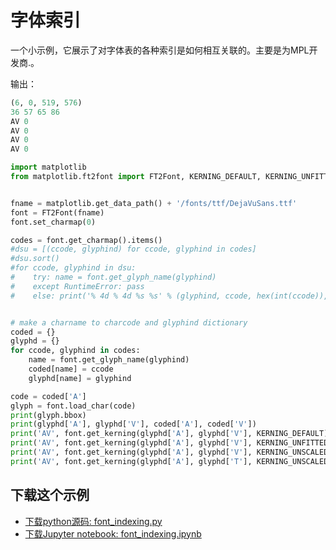 # 字体索引

一个小示例，它展示了对字体表的各种索引是如何相互关联的。主要是为MPL开发商.。

输出：

```python
(6, 0, 519, 576)
36 57 65 86
AV 0
AV 0
AV 0
AV 0
```

```python
import matplotlib
from matplotlib.ft2font import FT2Font, KERNING_DEFAULT, KERNING_UNFITTED, KERNING_UNSCALED


fname = matplotlib.get_data_path() + '/fonts/ttf/DejaVuSans.ttf'
font = FT2Font(fname)
font.set_charmap(0)

codes = font.get_charmap().items()
#dsu = [(ccode, glyphind) for ccode, glyphind in codes]
#dsu.sort()
#for ccode, glyphind in dsu:
#    try: name = font.get_glyph_name(glyphind)
#    except RuntimeError: pass
#    else: print('% 4d % 4d %s %s' % (glyphind, ccode, hex(int(ccode)), name))


# make a charname to charcode and glyphind dictionary
coded = {}
glyphd = {}
for ccode, glyphind in codes:
    name = font.get_glyph_name(glyphind)
    coded[name] = ccode
    glyphd[name] = glyphind

code = coded['A']
glyph = font.load_char(code)
print(glyph.bbox)
print(glyphd['A'], glyphd['V'], coded['A'], coded['V'])
print('AV', font.get_kerning(glyphd['A'], glyphd['V'], KERNING_DEFAULT))
print('AV', font.get_kerning(glyphd['A'], glyphd['V'], KERNING_UNFITTED))
print('AV', font.get_kerning(glyphd['A'], glyphd['V'], KERNING_UNSCALED))
print('AV', font.get_kerning(glyphd['A'], glyphd['T'], KERNING_UNSCALED))
```

## 下载这个示例
            
- [下载python源码: font_indexing.py](https://matplotlib.org/_downloads/font_indexing.py)
- [下载Jupyter notebook: font_indexing.ipynb](https://matplotlib.org/_downloads/font_indexing.ipynb)